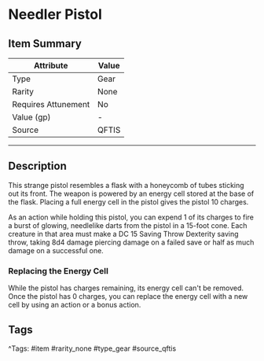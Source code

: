 # Needler Pistol

## Item Summary

| Attribute            | Value                        |
|----------------------|------------------------------|
| Type                 | Gear |
| Rarity               | None             |
| Requires Attunement  | No                |
| Value (gp)           | -    |
| Source               | QFTIS |

---

## Description

This strange pistol resembles a flask with a honeycomb of tubes sticking out its front. The weapon is powered by an energy cell stored at the base of the flask. Placing a full energy cell in the pistol gives the pistol 10 charges.

As an action while holding this pistol, you can expend 1 of its charges to fire a burst of glowing, needlelike darts from the pistol in a 15-foot cone. Each creature in that area must make a DC 15 Saving Throw Dexterity saving throw, taking 8d4 damage piercing damage on a failed save or half as much damage on a successful one.

### Replacing the Energy Cell

While the pistol has charges remaining, its energy cell can't be removed. Once the pistol has 0 charges, you can replace the energy cell with a new cell by using an action or a bonus action.

## Tags

^Tags: #item #rarity_none #type_gear #source_qftis